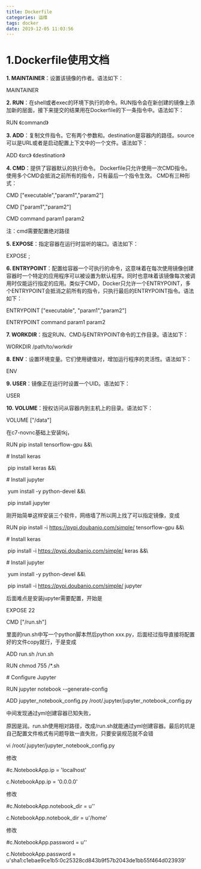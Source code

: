```yaml
---
title: Dockerfile
categories: 运维
tags: docker
date: 2019-12-05 11:03:56
---
```

# 1.Dockerfile使用文档

**1. MAINTAINER**：设置该镜像的作者。语法如下：

MAINTAINER <author name>


**2. RUN**：在shell或者exec的环境下执行的命令。RUN指令会在新创建的镜像上添加新的层面，接下来提交的结果用在Dockerfile的下一条指令中。语法如下：

RUN 《command》


**3. ADD**：复制文件指令。它有两个参数<source>和<destination>。destination是容器内的路径。source可以是URL或者是启动配置上下文中的一个文件。语法如下：

ADD 《src》 《destination》


**4. CMD**：提供了容器默认的执行命令。 Dockerfile只允许使用一次CMD指令。 使用多个CMD会抵消之前所有的指令，只有最后一个指令生效。 CMD有三种形式：

CMD ["executable","param1","param2"]

CMD ["param1","param2"]

CMD command param1 param2

注：cmd需要配置绝对路径


**5. EXPOSE**：指定容器在运行时监听的端口。语法如下：

EXPOSE <port>;


**6. ENTRYPOINT**：配置给容器一个可执行的命令，这意味着在每次使用镜像创建容器时一个特定的应用程序可以被设置为默认程序。同时也意味着该镜像每次被调用时仅能运行指定的应用。类似于CMD，Docker只允许一个ENTRYPOINT，多个ENTRYPOINT会抵消之前所有的指令，只执行最后的ENTRYPOINT指令。语法如下：

ENTRYPOINT ["executable", "param1","param2"]

ENTRYPOINT command param1 param2


**7. WORKDIR**：指定RUN、CMD与ENTRYPOINT命令的工作目录。语法如下：

WORKDIR /path/to/workdir


**8. ENV**：设置环境变量。它们使用键值对，增加运行程序的灵活性。语法如下：

ENV <key> <value>


**9. USER**：镜像正在运行时设置一个UID。语法如下：

USER <uid>


**10. VOLUME**：授权访问从容器内到主机上的目录。语法如下：

VOLUME ["/data"]

在c7-novnc基础上安装tkj，

RUN pip install tensorflow-gpu &&\

\# Install keras

​	pip install keras &&\

\# Install jupyter

​	yum install -y python-devel &&\

​	pip install jupyter

刚开始简单这样安装三个软件，网络墙了所以网上找了可以指定镜像，变成

RUN pip install -i https://pypi.doubanio.com/simple/ tensorflow-gpu &&\

\# Install keras

​	pip install -i https://pypi.doubanio.com/simple/ keras &&\

\# Install jupyter

​	yum install -y python-devel &&\

​	pip install -i https://pypi.doubanio.com/simple/ jupyter

后面难点是安装jupyter需要配置，开始是

EXPOSE 22  

CMD ["/run.sh"]

里面的run.sh中写一个python脚本然后python xxx.py，后面经过指导直接将配置好的文件copy就行，于是变成

ADD run.sh /run.sh

RUN chmod 755 /*.sh

 

\# Configure Jupyter

RUN jupyter notebook --generate-config

ADD jupyter_notebook_config.py /root/.jupyter/jupyter_notebook_config.py

中间发现通过yml创建容器已知失败，

原因是润。run.sh使用相对路径，改成/run.sh就能通过yml创建容器。最后的坑是自己配置文件格式有问题导致一直失败，只要安装规范就不会错

vi /root/.jupyter/jupyter_notebook_config.py 

修改 

\#c.NotebookApp.ip = 'localhost'

c.NotebookApp.ip = '0.0.0.0'

修改

\#c.NotebookApp.notebook_dir = u''

c.NotebookApp.notebook_dir = u'/home'

修改

\#c.NotebookApp.password = u''

c.NotebookApp.password = u'sha1:c1ebae9ce1b5:0c25328cd843b9f57b2043de1bb55f464d023939'

 